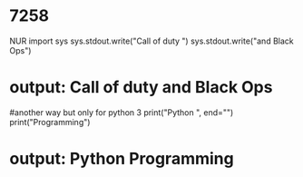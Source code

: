 # 7258
NUR
import sys
sys.stdout.write("Call of duty ")
sys.stdout.write("and Black Ops")
# output: Call of duty and Black Ops
#another way but only for python 3
print("Python ", end="")
print("Programming") 
# output: Python Programming
